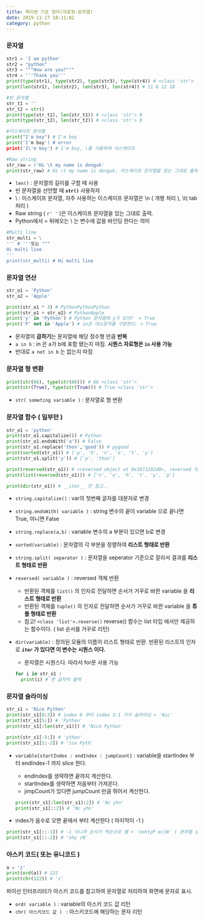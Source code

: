 ```yaml
---
title: 파이썬 기초 정리(자료형-문자열)
date: 2019-11-17 18:11:82
category: python
---
```


### 문자열

```python
str1 = 'I am python'
str2 = "python"
str3 = """How are you?"""
str4 = '''Thank you'''
print(type(str1), type(str2), type(str3), type(str4)) # <class 'str'>
print(len(str1), len(str2), len(str3), len(str4)) # 11 6 12 10

#빈 문자열
str_t1 = ''
str_t2 = str()
print(type(str_t1), len(str_t1)) # <class 'str'> 0
print(type(str_t2), len(str_t2)) # <class 'str'> 0

#이스케이프 문자열
print("I'm boy") # I'm boy
print('I'm boy') # error
print('I\'m boy') # I'm boy, \를 사용하여 이스케이프

#Raw string
str_raw = r'Hi \t my name is donguk'
print(str_raw) # Hi \t my name is donguk, 이스케이프 문자열을 있는 그대로 출력

```

- <code>len()</code> : 문자열의 길이를 구할 때 사용
- 빈 문자열을 선언할 때 **<code>str()</code>** 사용하자
- \ : 이스케이프 문자열, 자주 사용하는 이스케이프 문자열은 \n ( 개행 처리 ), \t( tab 처리 ) 
- Raw string ( <code>r' '</code> )은 이스케이프 문자열을 있는 그대로 출력.
- Python에서 = 뒤에오는 \ 는 변수에 값을 바인딩 한다는 의미

```python
#Multi line
str_multi = \
''' # '''또는 """
Hi multi line
'''
print(str_multi) # Hi multi line
```



### 문자열 연산

```python
str_o1 = 'Python'
str_o2 = 'Apple'

print(str_o1 * 3) # PythonPythonPython
print(str_o1 + str_o2) # PythonApple
print('y' in 'Python') # Python 문자열에 y가 있어?  > True
print('P' not in 'Apple') # in은 대소문자를 구분한다. > True
```

- 문자열의 **곱하기**는 문자열에 해당 정수형 만큼 **반복**
- <code>a in b</code> : in 은 a가 b에 포함 됐는지 따짐. **시퀀스 자료형은 <code>in</code> 사용 가능** 
- 반대로 <code>a not in b</code> 는 없는지 따짐



### 문자열 형 변환

```python
print(str(66), type(str(66))) # 66 <class 'str'>
print(str(True), type(str(True))) # True <class 'str'>
```

- <code>str( someting variable )</code> : 문자열로 형 변환 



### 문자열 함수 ( 일부만 )

```python
str_o1 = 'python'
print(str_o1.capitalize()) # Python
print(str_o1.endsWith('a')) # False
print(str_o1.replace('thon','good')) # pygood
print(sorted(str_o1)) # ['p', 'h', 'n', 'o', 't', 'y']
print(str_o1.split('y')) # ['p', 'thon']

print(reversed(str_o1)) # <reversed object at 0x1071292d0>, reversed 객체를 반환
print(list(reversed(str_o1))) # ['n', 'o', 'h', 't', 'y', 'p']

print(dir(str_o1)) # __iter__ 만 참고..
```

- <code>string.capitalize()</code> : var의 첫번째 글자를 대문자로 변경

- <code>string.endsWith( variable )</code> : string 변수의 끝이 variable 으로 끝나면 True, 아니면 False
- <code>string.replace(a,b)</code> : variable 변수의 a 부분이 있으면 b로 변경
- <code>sorted(variable)</code> : 문자열의 각 부분을 정렬하여 **리스트 형태로 반환** 
- <code>string.split( separator )</code> : 문자열을 seperator 기준으로 잘라서 결과를 **리스트 형태로 반환**
- <code>reversed( variable )</code> :  reversed 객체 반환
  - 반환된 객체를 <code>list()</code> 의 인자로 전달하면 순서가 거꾸로 바뀐 variable 을 **리스트 형태로 반환**
  - 반환된 객체를 <code>tuple()</code> 의 인자로 전달하면 순서가 거꾸로 바뀐 variable 을 **튜플 형태로 반환**
  - 참고! <code><class 'list'>.reverse()</code> reverse() 함수는 list 타입 에서만 제공하는 함수이다. ( list 순서를 거꾸로 리턴)

- <code>dir(variable)</code> : 정의된 모듈의 이름이 리스트 형태로 반환. 반환된 리스트의 인자로 **<code>_iter_</code> 가 있다면 이 변수는 시퀀스 이다.** 

  - 문자열은 시퀀스다. 따라서 for문 사용 가능

  ```python
  for i in str_o1 :
    print(i) # 한 글자씩 출력
  ```

  

### 문자열 슬라이싱

```python
str_s1 = 'Nice Python'
print(str_s1[0:3]) # index 0 부터 index 3-1 가지 슬라이싱 > 'Nic'
print(str_s1[5:]) # 'Python'
print(str_s1[:len(str_s1)]) # 'Nice Python'

print(str_s1[-5:]) # 'ython'
print(str_s1[1:-2]) # 'ice Pyth'
```

- <code>variable[startIndex : endIndex : jumpCount]</code> : variable을 startIndex 부터 endIndex-1 까지  slice 한다.

  - endIndex를 생략하면 끝까지 계산한다.
  - startIndex를 생략하면 처음부터 가져온다.
  - jimpCount가 있다면 jumpCount 만큼 뛰어서 계산한다.

  ```python
  print(str_s1[:len(str_s1):2]) # 'Nc yhn'
  print(str_s1[::2]) # 'Nc yhn'
  ```

- index가 음수로 오면 끝에서 부터 계산한다 ( 마지막이 -1 )

```python
print(str_s1[::-1]) # -1 이니까 순서가 역순으로 됌 > 'nohtyP eciN' ( 문자열 순서 바꿀 때 사용하면 좋을까? )
print(str_s1[::-2]) # 'nhy cN'
```



### 아스키 코드( 또는 유니코드 )

```python
a = 'z'
print(ord(a)) # 122
print(chr(122)) # 'z'
```

파이선 인터프리터가 아스키 코드를 참고하여 문자열로 처리하여 화면에 문자로 표시.

- <code>ord( variable )</code> : variable의 아스키 코드 값 리턴
- <code>chr( 아스키코드 값 ) </code> : 아스키코드에 해당하는 문자 리턴